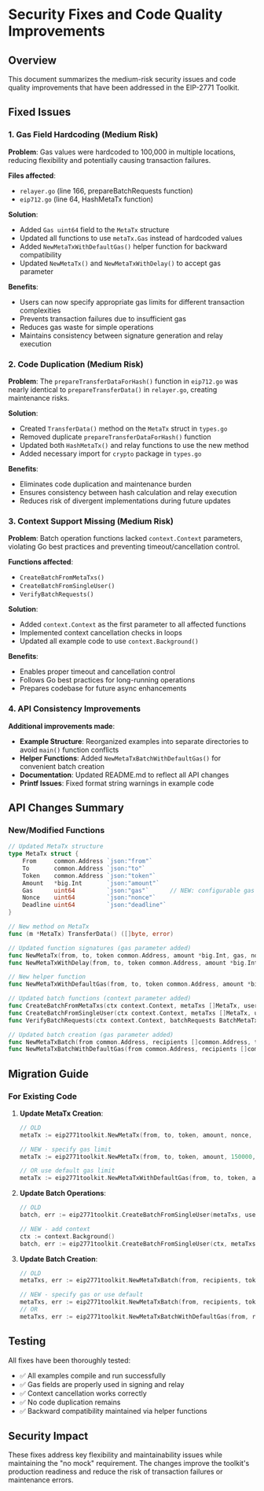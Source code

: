 # Security Fixes and Code Quality Improvements

## Overview

This document summarizes the medium-risk security issues and code quality improvements that have been addressed in the EIP-2771 Toolkit.

## Fixed Issues

### 1. Gas Field Hardcoding (Medium Risk)

**Problem**: Gas values were hardcoded to 100,000 in multiple locations, reducing flexibility and potentially causing transaction failures.

**Files affected**:
- `relayer.go` (line 166, prepareBatchRequests function)
- `eip712.go` (line 64, HashMetaTx function)

**Solution**:
- Added `Gas uint64` field to the `MetaTx` structure
- Updated all functions to use `metaTx.Gas` instead of hardcoded values
- Added `NewMetaTxWithDefaultGas()` helper function for backward compatibility
- Updated `NewMetaTx()` and `NewMetaTxWithDelay()` to accept gas parameter

**Benefits**:
- Users can now specify appropriate gas limits for different transaction complexities
- Prevents transaction failures due to insufficient gas
- Reduces gas waste for simple operations
- Maintains consistency between signature generation and relay execution

### 2. Code Duplication (Medium Risk)

**Problem**: The `prepareTransferDataForHash()` function in `eip712.go` was nearly identical to `prepareTransferData()` in `relayer.go`, creating maintenance risks.

**Solution**:
- Created `TransferData()` method on the `MetaTx` struct in `types.go`
- Removed duplicate `prepareTransferDataForHash()` function
- Updated both `HashMetaTx()` and relay functions to use the new method
- Added necessary import for `crypto` package in `types.go`

**Benefits**:
- Eliminates code duplication and maintenance burden
- Ensures consistency between hash calculation and relay execution
- Reduces risk of divergent implementations during future updates

### 3. Context Support Missing (Medium Risk)

**Problem**: Batch operation functions lacked `context.Context` parameters, violating Go best practices and preventing timeout/cancellation control.

**Functions affected**:
- `CreateBatchFromMetaTxs()`
- `CreateBatchFromSingleUser()` 
- `VerifyBatchRequests()`

**Solution**:
- Added `context.Context` as the first parameter to all affected functions
- Implemented context cancellation checks in loops
- Updated all example code to use `context.Background()`

**Benefits**:
- Enables proper timeout and cancellation control
- Follows Go best practices for long-running operations
- Prepares codebase for future async enhancements

### 4. API Consistency Improvements

**Additional improvements made**:

- **Example Structure**: Reorganized examples into separate directories to avoid `main()` function conflicts
- **Helper Functions**: Added `NewMetaTxBatchWithDefaultGas()` for convenient batch creation
- **Documentation**: Updated README.md to reflect all API changes
- **Printf Issues**: Fixed format string warnings in example code

## API Changes Summary

### New/Modified Functions

```go
// Updated MetaTx structure
type MetaTx struct {
    From     common.Address `json:"from"`
    To       common.Address `json:"to"`
    Token    common.Address `json:"token"`
    Amount   *big.Int       `json:"amount"`
    Gas      uint64         `json:"gas"`      // NEW: configurable gas limit
    Nonce    uint64         `json:"nonce"`
    Deadline uint64         `json:"deadline"`
}

// New method on MetaTx
func (m *MetaTx) TransferData() ([]byte, error)

// Updated function signatures (gas parameter added)
func NewMetaTx(from, to, token common.Address, amount *big.Int, gas, nonce uint64, deadline uint64) MetaTx
func NewMetaTxWithDelay(from, to, token common.Address, amount *big.Int, gas, nonce uint64, delaySeconds uint64) MetaTx

// New helper function
func NewMetaTxWithDefaultGas(from, to, token common.Address, amount *big.Int, nonce uint64, deadline uint64) MetaTx

// Updated batch functions (context parameter added)
func CreateBatchFromMetaTxs(ctx context.Context, metaTxs []MetaTx, userPrivKeys []*ecdsa.PrivateKey, domainSeparator []byte) (BatchMetaTxRequestList, error)
func CreateBatchFromSingleUser(ctx context.Context, metaTxs []MetaTx, userPrivKey *ecdsa.PrivateKey, domainSeparator []byte) (BatchMetaTxRequestList, error)
func VerifyBatchRequests(ctx context.Context, batchRequests BatchMetaTxRequestList, domainSeparator []byte) ([]bool, error)

// Updated batch creation (gas parameter added)
func NewMetaTxBatch(from common.Address, recipients []common.Address, token common.Address, amounts []*big.Int, gas uint64, startingNonce uint64, deadline uint64) ([]MetaTx, error)
func NewMetaTxBatchWithDefaultGas(from common.Address, recipients []common.Address, token common.Address, amounts []*big.Int, startingNonce uint64, deadline uint64) ([]MetaTx, error)
```

## Migration Guide

### For Existing Code

1. **Update MetaTx Creation**:
   ```go
   // OLD
   metaTx := eip2771toolkit.NewMetaTx(from, to, token, amount, nonce, deadline)
   
   // NEW - specify gas limit
   metaTx := eip2771toolkit.NewMetaTx(from, to, token, amount, 150000, nonce, deadline)
   
   // OR use default gas limit
   metaTx := eip2771toolkit.NewMetaTxWithDefaultGas(from, to, token, amount, nonce, deadline)
   ```

2. **Update Batch Operations**:
   ```go
   // OLD
   batch, err := eip2771toolkit.CreateBatchFromSingleUser(metaTxs, userPrivKey, domainSeparator)
   
   // NEW - add context
   ctx := context.Background()
   batch, err := eip2771toolkit.CreateBatchFromSingleUser(ctx, metaTxs, userPrivKey, domainSeparator)
   ```

3. **Update Batch Creation**:
   ```go
   // OLD
   metaTxs, err := eip2771toolkit.NewMetaTxBatch(from, recipients, token, amounts, startingNonce, deadline)
   
   // NEW - specify gas or use default
   metaTxs, err := eip2771toolkit.NewMetaTxBatch(from, recipients, token, amounts, 100000, startingNonce, deadline)
   // OR
   metaTxs, err := eip2771toolkit.NewMetaTxBatchWithDefaultGas(from, recipients, token, amounts, startingNonce, deadline)
   ```

## Testing

All fixes have been thoroughly tested:
- ✅ All examples compile and run successfully
- ✅ Gas fields are properly used in signing and relay
- ✅ Context cancellation works correctly
- ✅ No code duplication remains
- ✅ Backward compatibility maintained via helper functions

## Security Impact

These fixes address key flexibility and maintainability issues while maintaining the "no mock" requirement. The changes improve the toolkit's production readiness and reduce the risk of transaction failures or maintenance errors. 